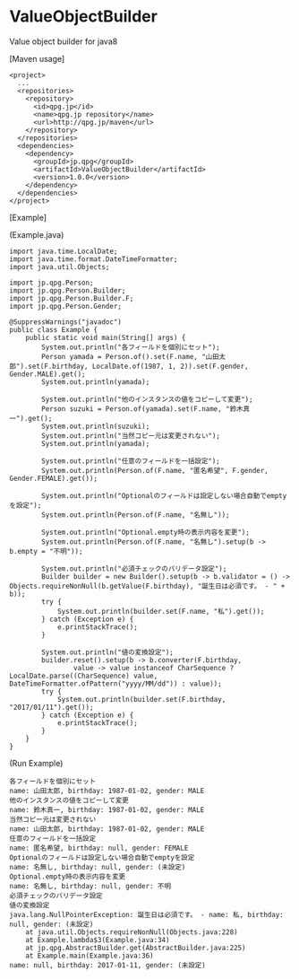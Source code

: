 # ValueObjectBuilder
Value object builder for java8

[Maven usage]

	<project>
	  ...
	  <repositories>
	    <repository>
	      <id>qpg.jp</id>
	      <name>qpg.jp repository</name>
	      <url>http://qpg.jp/maven</url>
	    </repository>
	  </repositories>
	  <dependencies>
	    <dependency>
	      <groupId>jp.qpg</groupId>
	      <artifactId>ValueObjectBuilder</artifactId>
	      <version>1.0.0</version>
	    </dependency>
	  </dependencies>
	</project>

[Example]

(Example.java)

	import java.time.LocalDate;
	import java.time.format.DateTimeFormatter;
	import java.util.Objects;
	
	import jp.qpg.Person;
	import jp.qpg.Person.Builder;
	import jp.qpg.Person.Builder.F;
	import jp.qpg.Person.Gender;
	
	@SuppressWarnings("javadoc")
	public class Example {
	    public static void main(String[] args) {
	        System.out.println("各フィールドを個別にセット");
	        Person yamada = Person.of().set(F.name, "山田太郎").set(F.birthday, LocalDate.of(1987, 1, 2)).set(F.gender, Gender.MALE).get();
	        System.out.println(yamada);
	
	        System.out.println("他のインスタンスの値をコピーして変更");
	        Person suzuki = Person.of(yamada).set(F.name, "鈴木真一").get();
	        System.out.println(suzuki);
	        System.out.println("当然コピー元は変更されない");
	        System.out.println(yamada);
	
	        System.out.println("任意のフィールドを一括設定");
	        System.out.println(Person.of(F.name, "匿名希望", F.gender, Gender.FEMALE).get());
	
	        System.out.println("Optionalのフィールドは設定しない場合自動でemptyを設定");
	        System.out.println(Person.of(F.name, "名無し"));
	
	        System.out.println("Optional.empty時の表示内容を変更");
	        System.out.println(Person.of(F.name, "名無し").setup(b -> b.empty = "不明"));
	
	        System.out.println("必須チェックのバリデータ設定");
	        Builder builder = new Builder().setup(b -> b.validator = () -> Objects.requireNonNull(b.getValue(F.birthday), "誕生日は必須です。 - " + b));
	        try {
	            System.out.println(builder.set(F.name, "私").get());
	        } catch (Exception e) {
	            e.printStackTrace();
	        }
	
	        System.out.println("値の変換設定");
	        builder.reset().setup(b -> b.converter(F.birthday,
	                value -> value instanceof CharSequence ? LocalDate.parse((CharSequence) value, DateTimeFormatter.ofPattern("yyyy/MM/dd")) : value));
	        try {
	            System.out.println(builder.set(F.birthday, "2017/01/11").get());
	        } catch (Exception e) {
	            e.printStackTrace();
	        }
	    }
	}

(Run Example)

	各フィールドを個別にセット
	name: 山田太郎, birthday: 1987-01-02, gender: MALE
	他のインスタンスの値をコピーして変更
	name: 鈴木真一, birthday: 1987-01-02, gender: MALE
	当然コピー元は変更されない
	name: 山田太郎, birthday: 1987-01-02, gender: MALE
	任意のフィールドを一括設定
	name: 匿名希望, birthday: null, gender: FEMALE
	Optionalのフィールドは設定しない場合自動でemptyを設定
	name: 名無し, birthday: null, gender: (未設定)
	Optional.empty時の表示内容を変更
	name: 名無し, birthday: null, gender: 不明
	必須チェックのバリデータ設定
	値の変換設定
	java.lang.NullPointerException: 誕生日は必須です。 - name: 私, birthday: null, gender: (未設定)
		at java.util.Objects.requireNonNull(Objects.java:228)
		at Example.lambda$3(Example.java:34)
		at jp.qpg.AbstractBuilder.get(AbstractBuilder.java:225)
		at Example.main(Example.java:36)
	name: null, birthday: 2017-01-11, gender: (未設定)
